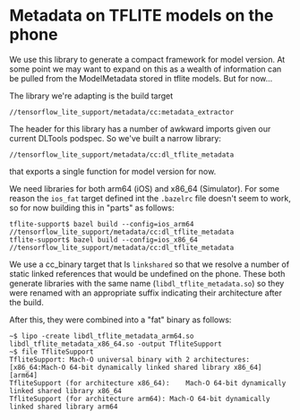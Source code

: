 # Metadata on TFLITE models on the phone

We use this library to generate a compact framework for model version. At some point we may want to
expand on this as a wealth of information can be pulled from the ModelMetadata stored in tflite models.
But for now...

The library we're adapting is the build target

    //tensorflow_lite_support/metadata/cc:metadata_extractor

The header for this library has a number of awkward imports given our current DLTools podspec. So we've
built a narrow library:

    //tensorflow_lite_support/metadata/cc:dl_tflite_metadata

that exports a single function for model version for now.

We need libraries for both arm64 (iOS) and x86_64 (Simulator). For some reason the `ios_fat` target defined
int the `.bazelrc` file doesn't seem to work, so for now building this in "parts" as follows:

    tflite-support$ bazel build --config=ios_arm64 //tensorflow_lite_support/metadata/cc:dl_tflite_metadata
    tflite-support$ bazel build --config=ios_x86_64 //tensorflow_lite_support/metadata/cc:dl_tflite_metadata

We use a cc_binary target that ls `linkshared` so that we resolve a number of static linked references that
would be undefined on the phone. These both generate libraries with the same name (`libdl_tflite_metadata.so`)
so they were renamed with an appropriate suffix indicating their architecture after the build.

After this, they were combined into a "fat" binary as follows:

    ~$ lipo -create libdl_tflite_metadata_arm64.so libdl_tflite_metadata_x86_64.so -output TfliteSupport
    ~$ file TfliteSupport
    TfliteSupport: Mach-O universal binary with 2 architectures: [x86_64:Mach-O 64-bit dynamically linked shared library x86_64] [arm64]
    TfliteSupport (for architecture x86_64):	Mach-O 64-bit dynamically linked shared library x86_64
    TfliteSupport (for architecture arm64):	Mach-O 64-bit dynamically linked shared library arm64


